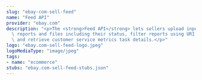 ```yaml
---
slug: "ebay-com-sell-feed"
name: "Feed API"
provider: "ebay.com"
description: "<p>The <strong>Feed API</strong> lets sellers upload input files, download\
  \ reports and files including their status, filter reports using URI parameters,\
  \ and retrieve customer service metrics task details.</p>"
logo: "ebay.com-sell-feed-logo.jpeg"
logoMediaType: "image/jpeg"
tags:
- name: "ecommerce"
stubs: "ebay.com-sell-feed-stubs.json"
---
```

